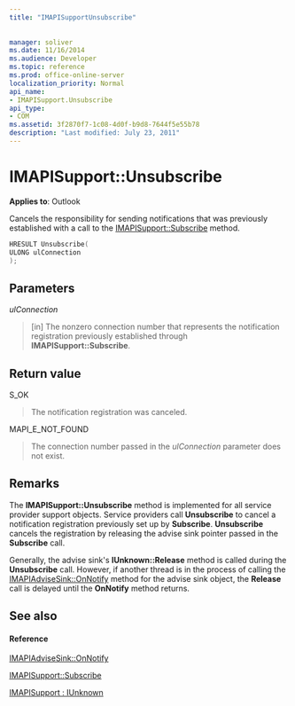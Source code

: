 ```yaml
---
title: "IMAPISupportUnsubscribe"
 
 
manager: soliver
ms.date: 11/16/2014
ms.audience: Developer
ms.topic: reference
ms.prod: office-online-server
localization_priority: Normal
api_name:
- IMAPISupport.Unsubscribe
api_type:
- COM
ms.assetid: 3f2870f7-1c08-4d0f-b9d8-7644f5e55b78
description: "Last modified: July 23, 2011"
---
```


# IMAPISupport::Unsubscribe

  
  
**Applies to**: Outlook 
  
Cancels the responsibility for sending notifications that was previously established with a call to the [IMAPISupport::Subscribe](imapisupport-subscribe.md) method. 
  
```cpp
HRESULT Unsubscribe(
ULONG ulConnection
);
```

## Parameters

 _ulConnection_
  
> [in] The nonzero connection number that represents the notification registration previously established through **IMAPISupport::Subscribe**.
    
## Return value

S_OK 
  
> The notification registration was canceled.
    
MAPI_E_NOT_FOUND 
  
> The connection number passed in the  _ulConnection_ parameter does not exist. 
    
## Remarks

The **IMAPISupport::Unsubscribe** method is implemented for all service provider support objects. Service providers call **Unsubscribe** to cancel a notification registration previously set up by **Subscribe**. **Unsubscribe** cancels the registration by releasing the advise sink pointer passed in the **Subscribe** call. 
  
Generally, the advise sink's **IUnknown::Release** method is called during the **Unsubscribe** call. However, if another thread is in the process of calling the [IMAPIAdviseSink::OnNotify](imapiadvisesink-onnotify.md) method for the advise sink object, the **Release** call is delayed until the **OnNotify** method returns. 
  
## See also

#### Reference

[IMAPIAdviseSink::OnNotify](imapiadvisesink-onnotify.md)
  
[IMAPISupport::Subscribe](imapisupport-subscribe.md)
  
[IMAPISupport : IUnknown](imapisupportiunknown.md)

